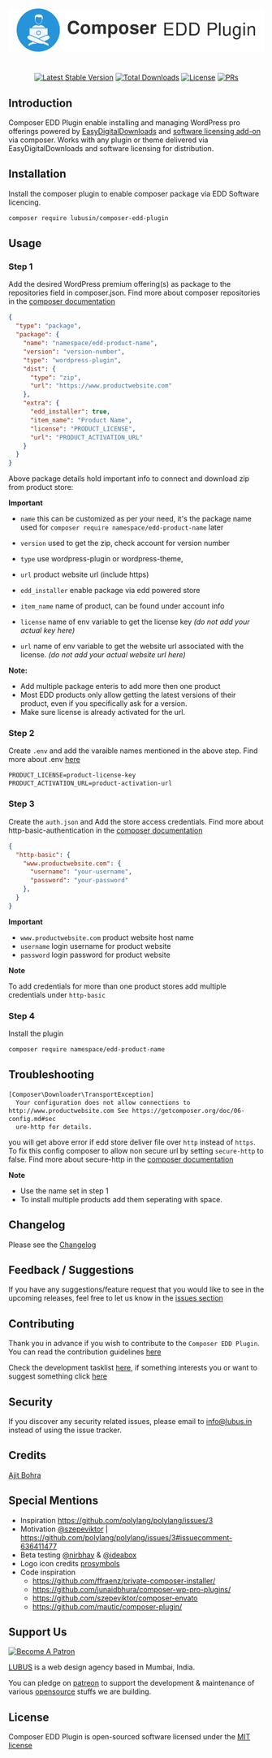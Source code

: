 <p align="center" style="font-size: 34px; font-weight: bold">
    <img src=".github/logo.svg" alt="Composer EDD Plugin"/>
</p>
<p align="center">
    <a href="https://packagist.org/packages/lubusin/composer-edd-plugin"><img src="https://poser.pugx.org/lubusin/composer-edd-plugin/v/stable" alt="Latest Stable Version"></a>
    <a href="https://packagist.org/packages/lubusin/composer-edd-plugin"><img src="https://poser.pugx.org/lubusin/composer-edd-plugin/downloads" alt="Total Downloads"></a>
    <a href="https://github.com/lubusin/composer-edd-plugin/blob/master/LICENSE.txt"><img src="https://poser.pugx.org/lubusin/composer-edd-plugin/license" alt="License"></a>
    <a href="https://github.com/lubusin/composer-edd-plugin/blob/master/contributing.md"><img src="https://img.shields.io/badge/PRs-welcome-brightgreen.svg" alt="PRs"></a>
</p>

## Introduction

Composer EDD Plugin enable installing and managing WordPress pro offerings powered by [EasyDigitalDownloads](https://easydigitaldownloads.com/) and [software licensing add-on](https://easydigitaldownloads.com/downloads/software-licensing/) via composer. Works with any plugin or theme delivered via EasyDigitalDownloads and software licensing for distribution.

## Installation

Install the composer plugin to enable composer package via EDD Software licencing.

``` bash
composer require lubusin/composer-edd-plugin
```

## Usage 

### Step 1

Add the desired WordPress premium offering(s) as package to the repositories field in composer.json. Find more about composer repositories in the [composer documentation](https://getcomposer.org/doc/05-repositories.md#package-2)

``` json
{
  "type": "package",
  "package": {
    "name": "namespace/edd-product-name",
    "version": "version-number",
    "type": "wordpress-plugin",
    "dist": {
      "type": "zip",
      "url": "https://www.productwebsite.com"
    },
    "extra": {
      "edd_installer": true,
      "item_name": "Product Name",
      "license": "PRODUCT_LICENSE",
      "url": "PRODUCT_ACTIVATION_URL"
    }
  }
}
```

Above package details hold important info to connect and download zip from product store:

**Important**

- `name` this can be customized as per your need, it's the package name used for `composer require namespace/edd-product-name` later
- `version` used to get the zip, check account for version number
- `type` use wordpress-plugin or wordpress-theme,

- `url` product website url (include https)
- `edd_installer` enable package via edd powered store 
- `item_name` name of product, can be found under account info
- `license` name of env variable to get the license key *(do not add your actual key here)*
- `url` name of env variable to get the website url associated with the license. *(do not add your actual website url here)*

**Note:**

- Add multiple package enteris to add more then one product
- Most EDD products only allow getting the latest versions of their product, even if you specifically ask for a version.
- Make sure license is already activated for the url.

### Step 2

Create `.env` and add the varaible names mentioned in the above step. Find more about .env [here](https://github.com/vlucas/phpdotenv) 

```
PRODUCT_LICENSE=product-license-key
PRODUCT_ACTIVATION_URL=product-activation-url
```

### Step 3

Create the `auth.json` and Add the store access credentials. Find more about http-basic-authentication in the [composer documentation](https://getcomposer.org/doc/articles/http-basic-authentication.md) 

``` json
{
  "http-basic": {
    "www.productwebsite.com": {
      "username": "your-username",
      "password": "your-password"
    },
  }
}
```

**Important**

- `www.productwebsite.com` product website host name
- `username` login username for product website
- `password` login password for product website

**Note**

To add credentials for more than one product stores add multiple credentials under `http-basic` 

### Step 4

Install the plugin 

``` bash
composer require namespace/edd-product-name 
```

## Troubleshooting

```
[Composer\Downloader\TransportException]
  Your configuration does not allow connections to http://www.productwebsite.com See https://getcomposer.org/doc/06-config.md#sec
  ure-http for details.
```
you will get above error if edd store deliver file over `http` instead of `https`. To fix this config composer to allow non secure url by setting `secure-http` to false. Find more about secure-http in the [composer documentation](https://getcomposer.org/doc/06-config.md#secure-http)   

**Note**
- Use the name set in step 1 
- To install multiple products add them seperating with space.

## Changelog

Please see the [Changelog](CHANGELOG.md) 

## Feedback / Suggestions

If you have any suggestions/feature request that you would like to see in the upcoming releases, feel free to let us know in the [issues section](https://github.com/lubusIN/composer-edd-plugin/issues)

## Contributing

Thank you in advance if you wish to contribute to the `Composer EDD Plugin`. You can read the contribution guidelines [here](CONTRIBUTING.md)

Check the development tasklist [here](https://github.com/lubusIN/composer-edd-plugin/projects/1), if something interests you or want to suggest something click [here](https://github.com/lubusIN/composer-edd-plugin/issues)

## Security

If you discover any security related issues, please email to [info@lubus.in](mailto:info@lubus.com) instead of using the issue tracker.

## Credits

[Ajit Bohra](http://https://twitter.com/ajitbohra)

## Special Mentions

- Inspiration https://github.com/polylang/polylang/issues/3
- Motivation [@szepeviktor](https://github.com/szepeviktor) | https://github.com/polylang/polylang/issues/3#issuecomment-636411477
- Beta testing [@nirbhay](https://twitter.com/Nirbhay_18) & [@ideabox](https://twitter.com/helloideabox)
- Logo icon credits [prosymbols](https://thenounproject.com/prosymbols)
- Code inspiration
    - https://github.com/ffraenz/private-composer-installer/
    - https://github.com/junaidbhura/composer-wp-pro-plugins/
    - https://github.com/szepeviktor/composer-envato
    - https://github.com/mautic/composer-plugin/

##  Support Us

<a href="https://www.patreon.com/lubus">
<img src="https://c5.patreon.com/external/logo/become_a_patron_button.png" alt="Become A Patron"/>
</a>

[LUBUS](http://lubus.in) is a web design agency based in Mumbai, India.

You can pledge on [patreon](https://www.patreon.com/lubus) to support the development & maintenance of various [opensource](https://github.com/lubusIN/) stuffs we are building.

## License

Composer EDD Plugin is open-sourced software licensed under the [MIT license](LICENSE)
